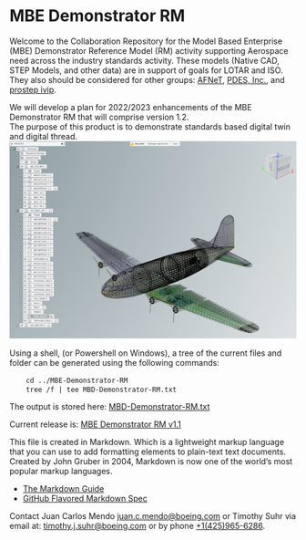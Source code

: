 # MBE Demonstrator RM 
Welcome to the Collaboration Repository for the Model Based Enterprise (MBE) Demonstrator Reference Model (RM) activity supporting Aerospace need across the industry standards activity. These models (Native CAD, STEP Models, and other data) are in support of goals for LOTAR and ISO. They also should be considered for other groups: [AFNeT](http://www.afnet.fr/), [PDES, Inc.](http://www.pdesinc.org/), and [prostep ivip](http://www.prostep.org/en/).

We will develop a plan for 2022/2023 enhancements of the MBE Demonstrator RM that will comprise version 1.2.  
The purpose of this product is to demonstrate standards based digital twin and digital thread.  
![MBE Demonstrator RM](assets/images/mbedemonstratorrm.png)

Using a shell, (or Powershell on Windows), a tree of the current files and folder can be generated using the following commands: 
```
    cd ../MBE-Demonstrator-RM
    tree /f | tee MBD-Demonstrator-RM.txt
```
The output is stored here: [MBD-Demonstrator-RM.txt](https://git.pdes-ch.org/MBE-Demonstrator-RM/MBD-Demonstrator-RM/-/blob/main/MBD-Demonstrator-RM.txt)

Current release is: [MBE Demonstrator RM v1.1](https://github.com/MBE-Demonstrators/MBE-Demonstrator-RM/releases/tag/v1.1)

This file is created in Markdown. Which is a lightweight markup language that you can use to add formatting elements to plain-text text documents. Created by John Gruber in 2004, Markdown is now one of the world’s most popular markup languages.
- [The Markdown Guide](https://www.markdownguide.org/)
- [GitHub Flavored Markdown Spec](https://github.github.com/gfm/)

Contact 
Juan Carlos Mendo juan.c.mendo@boeing.com or 
Timothy Suhr via email at: [timothy.j.suhr@boeing.com](mailto:timothy.j.suhr@boeing.com) or by phone [+1(425)965-6286](tel:1425-965-6286).
